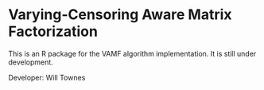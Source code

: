 Varying-Censoring Aware Matrix Factorization
=======

This is an R package for the VAMF algorithm implementation. It is still under development.

Developer: Will Townes
